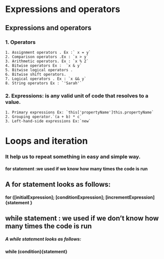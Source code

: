 # **Expressions and operators** 
## Expressions and operators
### 1. Operators


    1. Assignment operators . Ex :` x = y`
    2. Comparison operators .Ex : `x > y`
    3. Arithmetic operators. Ex : `x % 2` 
    4. Bitwise operators Ex :  `x & y`
    5. Bitwise logical operators .
    6. Bitwise shift operators.
    7. Logical operators . Ex : `x && y`
    8. String operators Ex : `'Sarah'`

### 2. Expressions: is any valid unit of code that resolves to a value.
    1. Primary expressions Ex: `this['propertyName']this.propertyName`
    2. Grouping operator.`(a + b) * c`
    3. Left-hand-side expressions Ex:`new`


# **Loops and iteration**
### It help us to repeat something in easy and simple way.
  #### for statement :we used if we know how many times the code is run 
  ## A for statement looks as follows:
  #### for ([initialExpression]; [conditionExpression]; [incrementExpression] {statement }
  ## while statement : we used if we don’t  know how many times the code is run
  ##### A while statement looks as follows:
  #### while (condition){statement}









